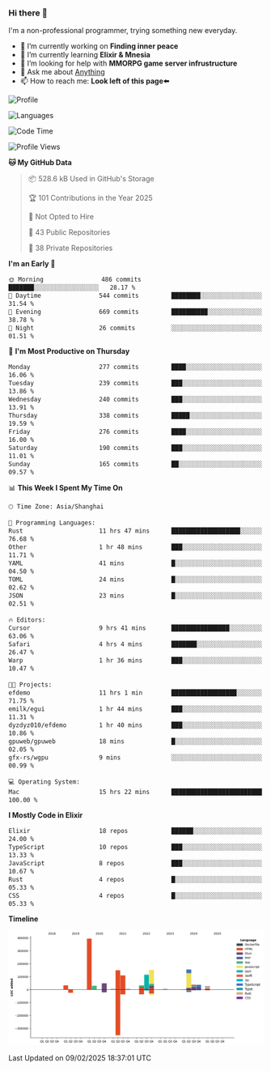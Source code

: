 ### Hi there 👋

I'm a non-professional programmer, trying something new everyday.

<!--
**dyzdyz010/dyzdyz010** is a ✨ _special_ ✨ repository because its `README.md` (this file) appears on your GitHub profile.
-->

- 🔭 I’m currently working on **Finding inner peace**
- 🌱 I’m currently learning **Elixir & Mnesia**
- 🤔 I’m looking for help with **MMORPG game server infrustructure**
- 💬 Ask me about [Anything](https://github.com/dyzdyz010/dyzdyz010/issues)
- 📫 How to reach me: **Look left of this page⬅️**

<!-- - 👯 I’m looking to collaborate on
- 😄 Pronouns: ...
- ⚡ Fun fact: ...
 -->
 
![Profile](https://github-readme-stats.vercel.app/api?username=dyzdyz010&count_private=true&show_icons=true&theme=dracula)

![Languages](https://github-readme-stats.vercel.app/api/top-langs/?username=dyzdyz010&layout=compact&theme=dracula)

<!--START_SECTION:waka-->
![Code Time](http://img.shields.io/badge/Code%20Time-1%2C920%20hrs%207%20mins-blue)

![Profile Views](http://img.shields.io/badge/Profile%20Views-2-blue)

**🐱 My GitHub Data** 

> 📦 528.6 kB Used in GitHub's Storage 
 > 
> 🏆 101 Contributions in the Year 2025
 > 
> 🚫 Not Opted to Hire
 > 
> 📜 43 Public Repositories 
 > 
> 🔑 38 Private Repositories 
 > 
**I'm an Early 🐤** 

```text
🌞 Morning                486 commits         ███████░░░░░░░░░░░░░░░░░░   28.17 % 
🌆 Daytime                544 commits         ████████░░░░░░░░░░░░░░░░░   31.54 % 
🌃 Evening                669 commits         ██████████░░░░░░░░░░░░░░░   38.78 % 
🌙 Night                  26 commits          ░░░░░░░░░░░░░░░░░░░░░░░░░   01.51 % 
```
📅 **I'm Most Productive on Thursday** 

```text
Monday                   277 commits         ████░░░░░░░░░░░░░░░░░░░░░   16.06 % 
Tuesday                  239 commits         ███░░░░░░░░░░░░░░░░░░░░░░   13.86 % 
Wednesday                240 commits         ███░░░░░░░░░░░░░░░░░░░░░░   13.91 % 
Thursday                 338 commits         █████░░░░░░░░░░░░░░░░░░░░   19.59 % 
Friday                   276 commits         ████░░░░░░░░░░░░░░░░░░░░░   16.00 % 
Saturday                 190 commits         ███░░░░░░░░░░░░░░░░░░░░░░   11.01 % 
Sunday                   165 commits         ██░░░░░░░░░░░░░░░░░░░░░░░   09.57 % 
```


📊 **This Week I Spent My Time On** 

```text
🕑︎ Time Zone: Asia/Shanghai

💬 Programming Languages: 
Rust                     11 hrs 47 mins      ███████████████████░░░░░░   76.68 % 
Other                    1 hr 48 mins        ███░░░░░░░░░░░░░░░░░░░░░░   11.71 % 
YAML                     41 mins             █░░░░░░░░░░░░░░░░░░░░░░░░   04.50 % 
TOML                     24 mins             █░░░░░░░░░░░░░░░░░░░░░░░░   02.62 % 
JSON                     23 mins             █░░░░░░░░░░░░░░░░░░░░░░░░   02.51 % 

🔥 Editors: 
Cursor                   9 hrs 41 mins       ████████████████░░░░░░░░░   63.06 % 
Safari                   4 hrs 4 mins        ███████░░░░░░░░░░░░░░░░░░   26.47 % 
Warp                     1 hr 36 mins        ███░░░░░░░░░░░░░░░░░░░░░░   10.47 % 

🐱‍💻 Projects: 
efdemo                   11 hrs 1 min        ██████████████████░░░░░░░   71.75 % 
emilk/egui               1 hr 44 mins        ███░░░░░░░░░░░░░░░░░░░░░░   11.31 % 
dyzdyz010/efdemo         1 hr 40 mins        ███░░░░░░░░░░░░░░░░░░░░░░   10.86 % 
gpuweb/gpuweb            18 mins             █░░░░░░░░░░░░░░░░░░░░░░░░   02.05 % 
gfx-rs/wgpu              9 mins              ░░░░░░░░░░░░░░░░░░░░░░░░░   00.99 % 

💻 Operating System: 
Mac                      15 hrs 22 mins      █████████████████████████   100.00 % 
```

**I Mostly Code in Elixir** 

```text
Elixir                   18 repos            ██████░░░░░░░░░░░░░░░░░░░   24.00 % 
TypeScript               10 repos            ███░░░░░░░░░░░░░░░░░░░░░░   13.33 % 
JavaScript               8 repos             ███░░░░░░░░░░░░░░░░░░░░░░   10.67 % 
Rust                     4 repos             █░░░░░░░░░░░░░░░░░░░░░░░░   05.33 % 
CSS                      4 repos             █░░░░░░░░░░░░░░░░░░░░░░░░   05.33 % 
```



**Timeline**

![Lines of Code chart](https://raw.githubusercontent.com/dyzdyz010/dyzdyz010/master/assets/bar_graph.png)


 Last Updated on 09/02/2025 18:37:01 UTC
<!--END_SECTION:waka-->
